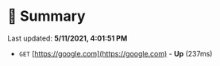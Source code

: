 # 📖 Summary
Last updated: **5/11/2021, 4:01:51 PM**

- `GET` [https://google.com](https://google.com) - **Up** (237ms)
